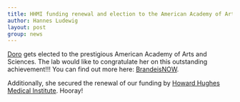 ```yaml
---
title: HHMI funding renewal and election to the American Academy of Arts and Sciences
author: Hannes Ludewig
layout: post
group: news
---
```


<a href="/member/#Dorothee+Kern">Doro</a> gets elected to the prestigious American Academy of Arts and Sciences. The lab would like to congratulate her on this outstanding achievement!!! You can find out more here: <a href="https://www.brandeis.edu/now/2023/april/kern-american-academy.html">BrandeisNOW</a>.

Additionally, she secured the renewal of our funding by <a href="https://www.hhmi.org">Howard Hughes Medical Institute</a>. Hooray!
